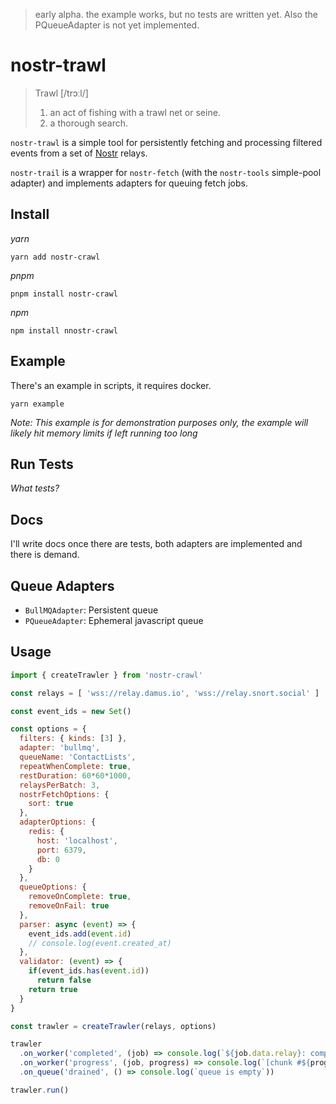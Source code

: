 > early alpha. the example works, but no tests are written yet. Also the PQueueAdapter is not yet implemented.

# nostr-trawl 
> Trawl [/trɔːl/] 
> 1. an act of fishing with a trawl net or seine.
> 2. a thorough search.

`nostr-trawl` is a simple tool for persistently fetching and processing filtered events from a set of [Nostr](https://nostr.io) relays.

`nostr-trail` is a wrapper for `nostr-fetch` (with the `nostr-tools` simple-pool adapter) and implements adapters for queuing fetch jobs. 

## Install
_yarn_
```
yarn add nostr-crawl
```

_pnpm_
```
pnpm install nostr-crawl
```

_npm_
```
npm install nnostr-crawl
```
## Example
There's an example in scripts, it requires docker. 
```
yarn example
```

_Note: This example is for demonstration purposes only, the example will likely hit memory limits if left running too long_

## Run Tests
_What tests?_

## Docs
I'll write docs once there are tests, both adapters are implemented and there is demand.

## Queue Adapters
- `BullMQAdapter`: Persistent queue
- `PQueueAdapter`: Ephemeral javascript queue

## Usage 

```js
import { createTrawler } from 'nostr-crawl'

const relays = [ 'wss://relay.damus.io', 'wss://relay.snort.social' ]

const event_ids = new Set()

const options = {
  filters: { kinds: [3] },
  adapter: 'bullmq',
  queueName: 'ContactLists',
  repeatWhenComplete: true,
  restDuration: 60*60*1000,
  relaysPerBatch: 3,
  nostrFetchOptions: {
    sort: true
  },
  adapterOptions: {
    redis: {
      host: 'localhost',
      port: 6379, 
      db: 0
    }
  },
  queueOptions: {
    removeOnComplete: true, 
    removeOnFail: true
  },
  parser: async (event) => {
    event_ids.add(event.id)
    // console.log(event.created_at)
  },
  validator: (event) => {
    if(event_ids.has(event.id))
      return false 
    return true
  } 
}

const trawler = createTrawler(relays, options)

trawler
  .on_worker('completed', (job) => console.log(`${job.data.relay}: completed jobn`, 'data:', job))
  .on_worker('progress', (job, progress) => console.log(`[chunk #${progress.last_timestamp}] ${progress.relay}: ${progress.found} events found and ${progress.rejected} events rejected`))
  .on_queue('drained', () => console.log(`queue is empty`))

trawler.run()
```